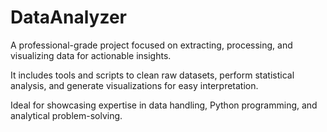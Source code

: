 # DataAnalyzer
A professional-grade project focused on extracting, processing, and visualizing data for actionable insights. 

It includes tools and scripts to clean raw datasets, perform statistical analysis, and generate visualizations for easy interpretation. 

Ideal for showcasing expertise in data handling, Python programming, and analytical problem-solving.






